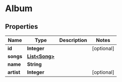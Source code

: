
# Album

## Properties
Name | Type | Description | Notes
------------ | ------------- | ------------- | -------------
**id** | **Integer** |  |  [optional]
**songs** | [**List&lt;Song&gt;**](Song.md) |  | 
**name** | **String** |  | 
**artist** | **Integer** |  |  [optional]



